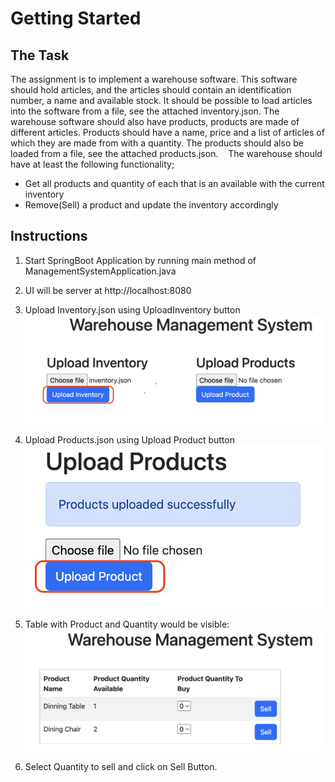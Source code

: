 # Getting Started

## The Task
The assignment is to implement a warehouse software. This software should hold articles, and the articles should contain an identification number, a name and available stock. 
It should be possible to load articles into the software from a file, see the attached inventory.json.
The warehouse software should also have products, products are made of different articles. Products should have a name, price and a list of articles of which they are made from with a quantity. 
The products should also be loaded from a file, see the attached products.json. 
 
The warehouse should have at least the following functionality;
* Get all products and quantity of each that is an available with the current inventory
* Remove(Sell) a product and update the inventory accordingly


## Instructions
1) Start SpringBoot Application by running main method of ManagementSystemApplication.java
2) UI will be server at http://localhost:8080
3) Upload Inventory.json using UploadInventory button 
![](2022-08-22-05-30-24.png)
4) Upload Products.json using Upload Product button
![](2022-08-22-05-34-48.png)

5) Table with Product and Quantity would be visible:
![](2022-08-22-05-35-35.png)

6) Select Quantity to sell and click on Sell Button.


